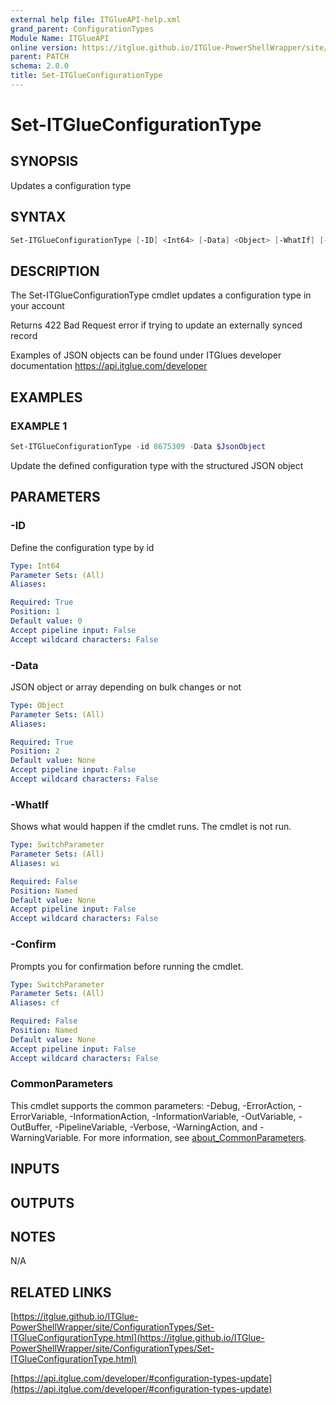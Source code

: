 ```yaml
---
external help file: ITGlueAPI-help.xml
grand_parent: ConfigurationTypes
Module Name: ITGlueAPI
online version: https://itglue.github.io/ITGlue-PowerShellWrapper/site/ConfigurationTypes/Set-ITGlueConfigurationType.html
parent: PATCH
schema: 2.0.0
title: Set-ITGlueConfigurationType
---
```


# Set-ITGlueConfigurationType

## SYNOPSIS
Updates a configuration type

## SYNTAX

```powershell
Set-ITGlueConfigurationType [-ID] <Int64> [-Data] <Object> [-WhatIf] [-Confirm] [<CommonParameters>]
```

## DESCRIPTION
The Set-ITGlueConfigurationType cmdlet updates a configuration type
in your account

Returns 422 Bad Request error if trying to update an externally synced record

Examples of JSON objects can be found under ITGlues developer documentation
    https://api.itglue.com/developer

## EXAMPLES

### EXAMPLE 1
```powershell
Set-ITGlueConfigurationType -id 8675309 -Data $JsonObject
```

Update the defined configuration type with the structured
JSON object

## PARAMETERS

### -ID
Define the configuration type by id

```yaml
Type: Int64
Parameter Sets: (All)
Aliases:

Required: True
Position: 1
Default value: 0
Accept pipeline input: False
Accept wildcard characters: False
```

### -Data
JSON object or array depending on bulk changes or not

```yaml
Type: Object
Parameter Sets: (All)
Aliases:

Required: True
Position: 2
Default value: None
Accept pipeline input: False
Accept wildcard characters: False
```

### -WhatIf
Shows what would happen if the cmdlet runs.
The cmdlet is not run.

```yaml
Type: SwitchParameter
Parameter Sets: (All)
Aliases: wi

Required: False
Position: Named
Default value: None
Accept pipeline input: False
Accept wildcard characters: False
```

### -Confirm
Prompts you for confirmation before running the cmdlet.

```yaml
Type: SwitchParameter
Parameter Sets: (All)
Aliases: cf

Required: False
Position: Named
Default value: None
Accept pipeline input: False
Accept wildcard characters: False
```

### CommonParameters
This cmdlet supports the common parameters: -Debug, -ErrorAction, -ErrorVariable, -InformationAction, -InformationVariable, -OutVariable, -OutBuffer, -PipelineVariable, -Verbose, -WarningAction, and -WarningVariable. For more information, see [about_CommonParameters](http://go.microsoft.com/fwlink/?LinkID=113216).

## INPUTS

## OUTPUTS

## NOTES
N/A

## RELATED LINKS

[https://itglue.github.io/ITGlue-PowerShellWrapper/site/ConfigurationTypes/Set-ITGlueConfigurationType.html](https://itglue.github.io/ITGlue-PowerShellWrapper/site/ConfigurationTypes/Set-ITGlueConfigurationType.html)

[https://api.itglue.com/developer/#configuration-types-update](https://api.itglue.com/developer/#configuration-types-update)

